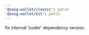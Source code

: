 ```yaml
---
'@swig-wallet/classic': patch
'@swig-wallet/kit': patch
---
```


fix internal 'coder' dependency version
